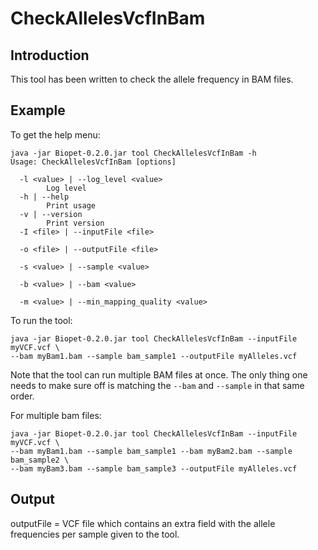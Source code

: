 # CheckAllelesVcfInBam

## Introduction
This tool has been written to check the allele frequency in BAM files.

## Example
To get the help menu:
~~~
java -jar Biopet-0.2.0.jar tool CheckAllelesVcfInBam -h
Usage: CheckAllelesVcfInBam [options]

  -l <value> | --log_level <value>
        Log level
  -h | --help
        Print usage
  -v | --version
        Print version
  -I <file> | --inputFile <file>
        
  -o <file> | --outputFile <file>
        
  -s <value> | --sample <value>
        
  -b <value> | --bam <value>
        
  -m <value> | --min_mapping_quality <value>
~~~

To run the tool:
~~~
java -jar Biopet-0.2.0.jar tool CheckAllelesVcfInBam --inputFile myVCF.vcf \
--bam myBam1.bam --sample bam_sample1 --outputFile myAlleles.vcf

~~~
Note that the tool can run multiple BAM files at once.
The only thing one needs to make sure off is matching the `--bam` and `--sample` in that same order.

For multiple bam files:
~~~
java -jar Biopet-0.2.0.jar tool CheckAllelesVcfInBam --inputFile myVCF.vcf \
--bam myBam1.bam --sample bam_sample1 --bam myBam2.bam --sample bam_sample2 \
--bam myBam3.bam --sample bam_sample3 --outputFile myAlleles.vcf
~~~

## Output
outputFile = VCF file which contains an extra field with the allele frequencies per sample given to the tool.
